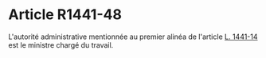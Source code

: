 # Article R1441-48

  
L'autorité administrative mentionnée au premier alinéa de l'article [L. 1441-14][1] est le ministre chargé du travail.

 [1]: /affichCodeArticle.do?cidTexte=LEGITEXT000006072050&idArticle=LEGIARTI000006901498&dateTexte=&categorieLien=cid